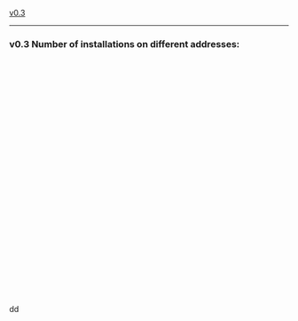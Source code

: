 <a href="#v03" title="GClh II Version 0.3 (05.02.2017)">v0.3</a> &nbsp; 

---
### v0.3 Number of installations on different addresses:
<br>
<br>
<br>
<br>
<br>
<br>
<br>
<br>
<br>
<br>
<br>
<br>
<br>
<br>
<br>
<br>
<br>
<br>
<br>
<br>
<br>
<br>
<br>
<br>
<br>
<br>
dd
